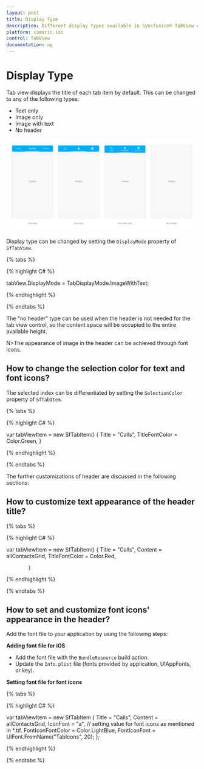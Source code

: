 ```yaml
---
layout: post
title: Display Type
description: Different display types available in Syncfusion® TabView control for Xamarin.iOS platform
platform: xamarin.ios
control: TabView
documentation: ug
---
```


# Display Type

Tab view displays the title of each tab item by default. This can be changed to any of the following types:

* Text only
* Image only
* Image with text
* No header

![](images/Display-Type/xamarin_ios_tabstyle01.png)


Display type can be changed by setting the `DisplayMode` property of `SfTabView`.

{% tabs %}

{% highlight C# %}

tabView.DisplayMode = TabDisplayMode.ImageWithText;

{% endhighlight %}

{% endtabs %}

The "no header" type can be used when the header is not needed for the tab view control, so the content space will be occupied to the entire available height.

N>The appearance of image in the header can be achieved through font icons.

## How to change the selection color for text and font icons?

The selected index can be differentiated by setting the `SelectionColor` property of `SfTabItem`.

{% tabs %}

{% highlight C# %}

var tabViewItem = new SfTabItem()
			{
				Title = "Calls",
				TitleFontColor = Color.Green,
			}
			
{% endhighlight %}

{% endtabs %}

The further customizations of header are discussed in the following sections:

## How to customize text appearance of the header title?

{% tabs %}

{% highlight C# %}

var tabViewItem = new SfTabItem()
			{
				Title = "Calls",
				Content = allContactsGrid,
				TitleFontColor = Color.Red,
				
			}
			
{% endhighlight %}

{% endtabs %}

## How to set and customize font icons' appearance in the header?

Add the font file to your application by using the following steps:

**Adding font file for iOS**

* Add the font file with the `BundleResource` build action.
* Update the `Info.plist` file (fonts provided by application, UIAppFonts, or key).

**Setting font file for font icons**

{% tabs %}

{% highlight C# %}

var tabViewItem = new SfTabItem
		{
			Title = "Calls",
			Content = allContactsGrid,
			IconFont = "a", // setting value for font icons as mentioned in *.ttf.
			FontIconFontColor = Color.LightBlue,
			FontIconFont = UIFont.FromName("TabIcons", 20);
		};

			
{% endhighlight %}

{% endtabs %}
